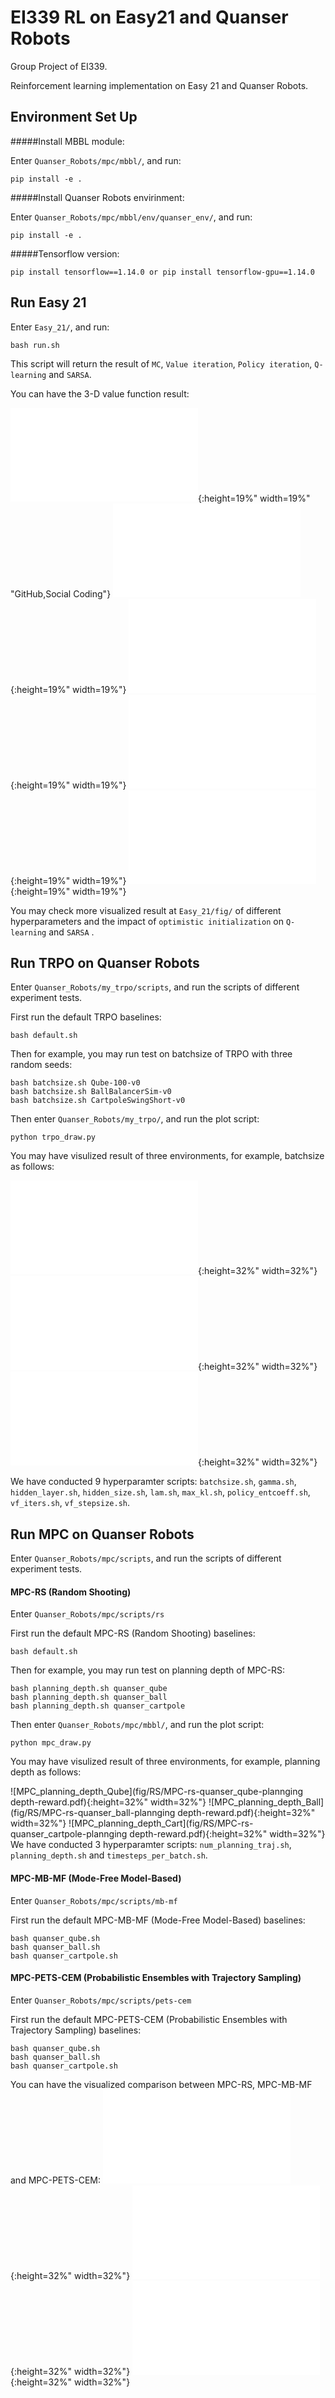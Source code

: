 # EI339 RL on Easy21 and Quanser Robots
Group Project of EI339.  

Reinforcement learning implementation on Easy 21 and Quanser Robots.

## Environment Set Up
#####Install MBBL module:

Enter ```Quanser_Robots/mpc/mbbl/```, and run:
```
pip install -e .
```

#####Install Quanser Robots envirinment:

Enter ```Quanser_Robots/mpc/mbbl/env/quanser_env/```, and run:
```
pip install -e .
```

#####Tensorflow version:
```
pip install tensorflow==1.14.0 or pip install tensorflow-gpu==1.14.0
```

## Run Easy 21 
Enter ```Easy_21/```, and run:
```
bash run.sh
```
This script will return the result of ```MC```, ```Value iteration```, ```Policy iteration```, ```Q-learning``` and ```SARSA```.

You can have the 3-D value function result:

![Value Function of MC](fig/EASY_21/MCMC_value-crop.pdf){:height=19%" width=19%" "GitHub,Social Coding"}
![Value Function of MC](fig/EASY_21/optimal_value-crop.pdf){:height=19%" width=19%"}
![Value Function of MC](fig/EASY_21/policy_iter_value-crop.pdf){:height=19%" width=19%"}
![Value Function of Q-learning](fig/EASY_21/Q_learning_LR=0.025_DE_optimistic_False_value-crop.pdf){:height=19%" width=19%"}
![Value Function of SARSA](fig/EASY_21/SARSA_LR=0.025_DE_optimistic_False_value-crop.pdf){:height=19%" width=19%"}
 
 You may check more visualized result at ```Easy_21/fig/``` of different hyperparameters and the impact of ```optimistic initialization``` on ```Q-learning``` and ```SARSA``` . 

## Run TRPO on Quanser Robots 
Enter ```Quanser_Robots/my_trpo/scripts```, and run the scripts of different experiment tests. 

First run the default TRPO baselines:
```
bash default.sh
```
Then for example, you may run test on batchsize of TRPO with three random seeds:
```
bash batchsize.sh Qube-100-v0
bash batchsize.sh BallBalancerSim-v0
bash batchsize.sh CartpoleSwingShort-v0
```

Then enter ```Quanser_Robots/my_trpo/```, and run the plot script:
```
python trpo_draw.py
```

You may have visulized result of three environments, for example, batchsize as follows:

![TRPO_batchsize_Qube](fig/TRPO/TRPO-Qube-batchsize.pdf){:height=32%" width=32%"}
![TRPO_batchsize_Ball](fig/TRPO/TRPO-Ball-batchsize.pdf){:height=32%" width=32%"}
![TRPO_batchsize_Cart](fig/TRPO/TRPO-Cart-batchsize.pdf){:height=32%" width=32%"}

We have conducted 9 hyperparamter scripts: ```batchsize.sh```, ```gamma.sh```, ```hidden_layer.sh```, ```hidden_size.sh```, ```lam.sh```, ```max_kl.sh```, ```policy_entcoeff.sh```, ```vf_iters.sh```, ```vf_stepsize.sh```.

## Run MPC on Quanser Robots 
Enter ```Quanser_Robots/mpc/scripts```, and run the scripts of different experiment tests. 

#### MPC-RS (Random Shooting)
Enter ```Quanser_Robots/mpc/scripts/rs```

First run the default MPC-RS (Random Shooting) baselines:

```
bash default.sh
```
Then for example, you may run test on planning depth of MPC-RS:
```
bash planning_depth.sh quanser_qube
bash planning_depth.sh quanser_ball
bash planning_depth.sh quanser_cartpole
```

Then enter ```Quanser_Robots/mpc/mbbl/```, and run the plot script:
```
python mpc_draw.py
```

You may have visulized result of three environments, for example, planning depth as follows:

![MPC_planning_depth_Qube](fig/RS/MPC-rs-quanser_qube-plannging depth-reward.pdf){:height=32%" width=32%"}
![MPC_planning_depth_Ball](fig/RS/MPC-rs-quanser_ball-plannging depth-reward.pdf){:height=32%" width=32%"}
![MPC_planning_depth_Cart](fig/RS/MPC-rs-quanser_cartpole-plannging depth-reward.pdf){:height=32%" width=32%"}
We have conducted 3 hyperparamter scripts: ```num_planning_traj.sh```, ```planning_depth.sh``` and ```timesteps_per_batch.sh```.

#### MPC-MB-MF (Mode-Free Model-Based)
Enter ```Quanser_Robots/mpc/scripts/mb-mf```

First run the default MPC-MB-MF (Mode-Free Model-Based) baselines:

```
bash quanser_qube.sh
bash quanser_ball.sh
bash quanser_cartpole.sh
```

#### MPC-PETS-CEM (Probabilistic Ensembles with Trajectory Sampling)
Enter ```Quanser_Robots/mpc/scripts/pets-cem```

First run the default MPC-PETS-CEM (Probabilistic Ensembles with Trajectory Sampling) baselines:

```
bash quanser_qube.sh
bash quanser_ball.sh
bash quanser_cartpole.sh
```

You can have the visualized comparison between MPC-RS, MPC-MB-MF and MPC-PETS-CEM:
![MPC_planning_depth_Qube](fig/MPC/MPC-quanser_qube-reward.pdf){:height=32%" width=32%"}
![MPC_planning_depth_Qube](fig/MPC/MPC-quanser_ball-reward.pdf){:height=32%" width=32%"}
![MPC_planning_depth_Qube](fig/MPC/MPC-quanser_cartpole-reward.pdf){:height=32%" width=32%"}

<!-- ##Video demo
[Qube_Qube](https://www.baidu.com)
[Qube_Qube](https://www.baidu.com)
[Qube_Qube](https://www.baidu.com) -->





